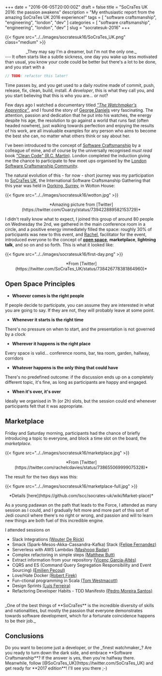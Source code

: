 +++
date = "2016-06-05T20:00:00Z"
draft = false
title = "SoCraTes UK 2016: the passion awakens"
description = "My enthusiastic report from the amazing SoCraTes UK 2016 experience!"
tags = [ "software craftsmanship", "engineering", "london", "dev" ]
categories = [ "software craftsmanship", "engineering", "london", "dev" ]
slug = "socratesuk-2016"
+++

{{< figure src="../../images/socratesuk16/SoCraTes_UK.png" class="medium" >}}
<center>_They may say I'm a dreamer, but I'm not the only one._</center>
---
It often starts like a subtle sickness, one day you wake up less motivated than usual, you know your code could be better but there's a lot to be done, and you start with a

``` java
// TODO: refactor this later!
```

Time passes by, and you get used to a daily routine made of commit, push, release, fix, clean, build, install.
*A developer*, this is what they call you, and you start believing that this is who you are... or not?

Few days ago I watched a documentary titled [*"The Watchmaker's Apprentice"*](http://www.thewatchmakersapprentice.com/), and I found the story of [George Daniels](https://en.wikipedia.org/wiki/George_Daniels_(watchmaker)) very fascinating. The attention, passion and dedication that he put into his watches, the energy despite his age, the resolution to go against a world that runs fast (often headed nowhere), just walking towards perfection and enjoying the results of his work, are all invaluable examples for any person who aims to become the best she can, no matter what others think or say about her.

I've been introduced to the concept of [Software Craftsmanship](https://en.wikipedia.org/wiki/Software_craftsmanship) by a colleague of mine, and of course by the universally recognised *must read* book ["Clean Code" (R.C. Martin)](http://www.amazon.co.uk/dp/0132350882). London completed the induction giving me the chance to participate to few meet ups organised by the [London Software Craftsmanship Community](http://www.meetup.com/london-software-craftsmanship/).

The natural evolution of this - for now - short journey was my participation to [SoCraTes UK](http://socratesuk.org/), the International Software Craftsmanship Gathering that this year was held in [Dorking, Surrey](https://goo.gl/maps/z3nj1Z33tgD2), in Wotton House:

{{< figure src="../../images/socratesuk16/wotton.jpg" >}}
<center>*Amazing picture from [Twitter](https://twitter.com/Ouarzy/status/739422889582153729)*</center>

I didn't really know what to expect, I joined this group of around 80 people on Wednesday the 2nd, we gathered in the main conference room in a circle, and a positive energy immediately filled the space: roughly 30% of participants was new to this event, and [Rachel](https://twitter.com/rachelcdavies), facilitator for the event, introduced everyone to the concept of **[open space](https://github.com/lscc/socrates-uk/wiki/Open-Space-Principles)**, **marketplace**, **lightning talk**, and so on and so forth. This is what it looked like:

{{< figure src="../../images/socratesuk16/first-day.png" >}}
<center>*From [Twitter](https://twitter.com/SoCraTes_UK/status/738426778381864960)*</center>

<h2>Open Space Principles</h2>

* **Whoever comes is the right people**

If people decide to participate, you can assume they are interested in what you are going to say. If they are not, they will probably leave at some point.

* **Whenever it starts is the right time**

There's no pressure on when to start, and the presentation is not governed by a clock

* **Wherever it happens is the right place**

Every space is valid... conference rooms, bar, tea room, garden, hallway, corridors

* **Whatever happens is the only thing that could have**

There's no predefined outcome: if the discussion ends up on a completely different topic, it's fine, as long as participants are happy and engaged.

* **When it's over, it's over**

Ideally we organised in 1h (or 2h) slots, but the session could end whenever participants felt that it was appropriate.

<h2>Marketplace</h2>

Friday and Saturday morning, participants had the chance of briefly introducing a topic to everyone, and block a time slot on the board, the _marketplace_.

{{< figure src="../../images/socratesuk16/marketplace.jpg" >}}
<center>*From [Twitter](https://twitter.com/rachelcdavies/status/738655069999075328)*</center>

The result for the two days was this:

{{< figure src="../../images/socratesuk16/marketplace-full.jpg" >}}
<center>*Details [here](https://github.com/lscc/socrates-uk/wiki/Market-place)*</center>

As a young padawan on the path that leads to the Force, I attended as many session as I could, and I gradually felt more and more part of this sort of Jedi council where there's no right or wrong, and passion and will to learn new things are both fuel of this incredible engine.

I attended sessions on

* Slack Integrations [(Wouter De Rijck)](https://twitter.com/RidingWolf)
* Smack (Spark-Mesos-Akka-Cassandra-Kafka) Stack [(Felipe Fernandez)](https://twitter.com/felipefzdz)
* Serverless with AWS Lambdas [(Mashooq Badar)](https://twitter.com/mashooq)
* Complex refactoring in simple steps [(Matthew Butt)](https://twitter.com/bnathyuw)
* Extract information from your repository [(Vicenç García-Altés)](https://twitter.com/vgaltes)
* CQRS and ES (Command Query Segregation Responsibility and Event Sourcing) [(Emilien Pecoul)](https://twitter.com/Ouarzy)
* Love/Hate Docker [(Robert Firek)](https://twitter.com/RobertFirek)
* Fun-ctional programming in Scala [(Tom Westmacott)](https://twitter.com/twestmacott)
* Design Sprints [(Luís Ferreira)](https://twitter.com/zamith)
* Refactoring Developer Habits - TDD Manifesto [(Pedro Moreira Santos)](https://twitter.com/pedromsantos)

<br/>
_One of the best things of **SoCraTes** is the incredible diversity of skills and nationalities, but mostly the passion that everyone demonstrates towards software development, which for a fortunate coincidence happens to be their job._
<h2>Conclusions</h2>
Do you want to become just a developer, or the _finest watchmaker_? Are you ready to turn down the dark side, and embrace **Software Craftsmanship**? If the answer is yes, then you're halfway there. Meanwhile, follow [@SoCraTes_UK](https://twitter.com/SoCraTes_UK) and get ready for **2017 edition**! I'll see you there ;-)
